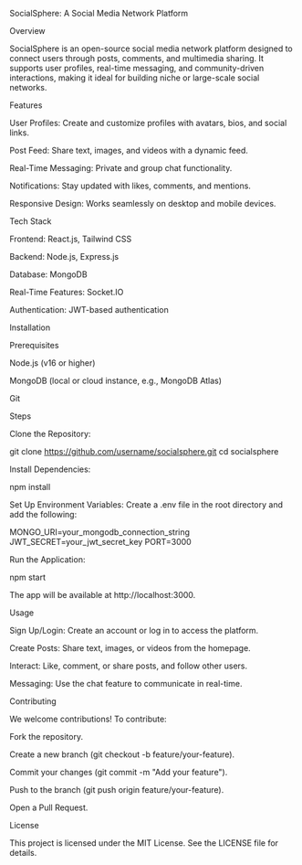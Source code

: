SocialSphere: A Social Media Network Platform

Overview

SocialSphere is an open-source social media network platform designed to connect users through posts, comments, and multimedia sharing. It supports user profiles, real-time messaging, and community-driven interactions, making it ideal for building niche or large-scale social networks.

Features





User Profiles: Create and customize profiles with avatars, bios, and social links.



Post Feed: Share text, images, and videos with a dynamic feed.



Real-Time Messaging: Private and group chat functionality.



Notifications: Stay updated with likes, comments, and mentions.



Responsive Design: Works seamlessly on desktop and mobile devices.

Tech Stack





Frontend: React.js, Tailwind CSS



Backend: Node.js, Express.js



Database: MongoDB



Real-Time Features: Socket.IO



Authentication: JWT-based authentication

Installation

Prerequisites





Node.js (v16 or higher)



MongoDB (local or cloud instance, e.g., MongoDB Atlas)



Git

Steps





Clone the Repository:

git clone https://github.com/username/socialsphere.git
cd socialsphere



Install Dependencies:

npm install



Set Up Environment Variables: Create a .env file in the root directory and add the following:

MONGO_URI=your_mongodb_connection_string
JWT_SECRET=your_jwt_secret_key
PORT=3000



Run the Application:

npm start

The app will be available at http://localhost:3000.

Usage





Sign Up/Login: Create an account or log in to access the platform.



Create Posts: Share text, images, or videos from the homepage.



Interact: Like, comment, or share posts, and follow other users.



Messaging: Use the chat feature to communicate in real-time.

Contributing

We welcome contributions! To contribute:





Fork the repository.



Create a new branch (git checkout -b feature/your-feature).



Commit your changes (git commit -m "Add your feature").



Push to the branch (git push origin feature/your-feature).



Open a Pull Request.

License

This project is licensed under the MIT License. See the LICENSE file for details.

